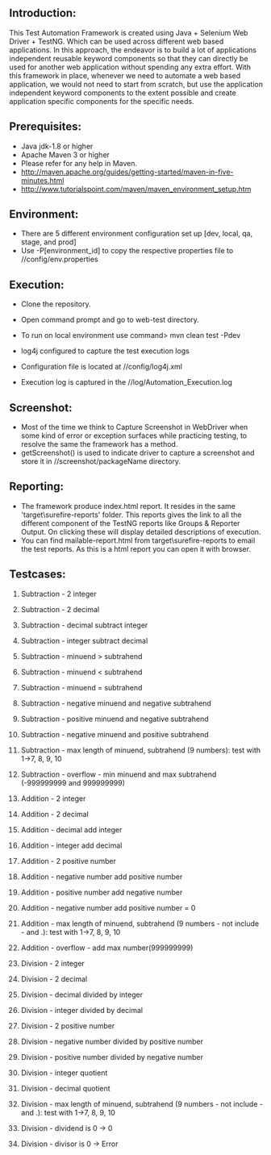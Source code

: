 Introduction:
---------------

This Test Automation Framework is created using Java + Selenium Web Driver + TestNG. Which can be used across different web based applications.
In this approach, the endeavor is to build a lot of applications independent reusable keyword components so that they can directly be used for another web application without spending any extra effort. 
With this framework in place, whenever we need to automate a web based application, we would not need to start from scratch, but use the application independent keyword components to the extent possible and create application specific components for the specific needs.

Prerequisites:
---------------
*	Java jdk-1.8 or higher
*	Apache Maven 3 or higher
*	Please refer for any help in Maven. 
* 	http://maven.apache.org/guides/getting-started/maven-in-five-minutes.html
* 	http://www.tutorialspoint.com/maven/maven_environment_setup.htm

Environment:
---------------
* 	There are 5 different environment configuration set up [dev, local, qa, stage, and prod]
*	Use -P[environment_id] to copy the respective properties file to //config/env.properties 

Execution:
---------------
*	Clone the repository.
*	Open command prompt and go to web-test directory.
*	To run on local environment use command> mvn clean test -Pdev


*	log4j configured to capture the test execution logs
*	Configuration file is located at //config/log4j.xml
*	Execution log is captured in the //log/Automation_Execution.log

Screenshot:
---------------
*	Most of the time we think to Capture Screenshot in WebDriver when some kind of error or exception surfaces while practicing testing, to resolve the same the framework has a method. 
*	getScreenshot() is used to indicate driver to capture a screenshot and store it in //screenshot/packageName directory.

Reporting:
---------------
*  The framework produce index.html report. It resides in the same 'target\surefire-reports' folder. This reports gives the link to all the different component of the TestNG reports like Groups & Reporter Output. On clicking these will display detailed descriptions of execution.
*  You can find mailable-report.html from target\surefire-reports to email the test reports. As this is a html report you can open it with browser.

Testcases:
---------------

1. Subtraction - 2 integer
2. Subtraction - 2 decimal
3. Subtraction - decimal subtract integer
4. Subtraction - integer subtract decimal
5. Subtraction - minuend > subtrahend
6. Subtraction - minuend < subtrahend
7. Subtraction - minuend = subtrahend
8. Subtraction - negative minuend and negative subtrahend
9. Subtraction - positive minuend and negative subtrahend
10. Subtraction - negative minuend and positive subtrahend
11. Subtraction - max length of minuend, subtrahend  (9 numbers): test with 1->7, 8, 9, 10
12. Subtraction - overflow - min minuend and max subtrahend  (-999999999 and 999999999)


1. Addition - 2 integer
2. Addition - 2 decimal
3. Addition - decimal add integer
4. Addition - integer add decimal
5. Addition - 2 positive number
6. Addition - negative number add positive number
7. Addition - positive number add negative number
8. Addition - negative number add positive number = 0
9. Addition - max length of minuend, subtrahend  (9 numbers - not include - and .): test with 1->7, 8, 9, 10
10. Addition - overflow - add max number(999999999)


1. Division - 2 integer
2. Division - 2 decimal
3. Division - decimal divided by integer
4. Division - integer divided by decimal
5. Division - 2 positive number
6. Division - negative number divided by positive number
7. Division - positive number divided by negative number
8. Division - integer quotient
9. Division - decimal quotient
10. Division - max length of minuend, subtrahend  (9 numbers - not include - and .): test with 1->7, 8, 9, 10
11. Division - dividend is 0 -> 0
12. Division - divisor is 0 -> Error
